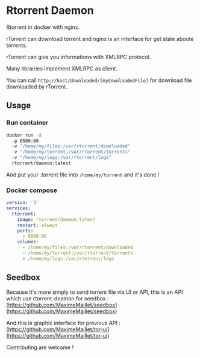 # Rtorrent Daemon

Rtorrent in docker with nginx.

rTorrent can download torrent and nginx is an interface for get state aboute torrents.

rTorrent can give you informations with XMLRPC protocol.

Many librairies implement XMLRPC as client.

You can call `http://host/downloaded/[mydownloadedFile]` for download file downloaded by rTorrent.

## Usage

### Run container

```bash
docker run -d
  -p 8080:80
  -v "/home/my/files:/var/rtorrent/downloaded"
  -v "/home/my/torrent:/var/rtorrent/torrents"
  -v "/home/my/logs:/var/rtorrent/logs"
  rtorrent/daemon:latest
```

And put your .torrent file into `/home/my/torrent` and it's done !


### Docker compose

```yaml
version: '3'
services:
  rtorrent:
    image: rtorrent/daemon:latest
    restart: always
    ports:
      - 8080:80
    volumes:
      - /home/my/files:/var/rtorrent/downloaded
      - /home/my/torrent:/var/rtorrent/torrents
      - /home/my/logs:/var/rtorrent/logs
```

## Seedbox

Because it's more simply to send torrent file via UI or API, this is an API which use rtorrent-deamon for seedbox : [https://github.com/MaximeMaillet/seedbox](https://github.com/MaximeMaillet/seedbox)

And this is graphic interface for previous API : [https://github.com/MaximeMaillet/tor-ui](https://github.com/MaximeMaillet/tor-ui)

Contributing are welcome !


